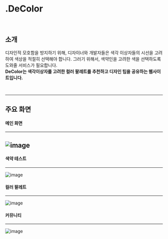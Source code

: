 # .DeColor

<br />

## 소개
 디자인적 모호함을 방지하기 위해, 디자이너와 개발자들은 색각 이상자들의 시선을 고려하여 색상을 적절히 선택해야 합니다. 그러기 위해서, 색약인을 고려한 색을 선택하도록 도와줄 서비스가 필요합니다.
<br />
**DeColor는 색각이상자를 고려한 컬러 팔레트를 추천하고 디자인 팁을 공유하는 웹사이트입니다.**

<br />

<hr />

## 주요 화면
#### 메인 화면
---
![image](https://github.com/LO-VE-0/2023-WSM-Project_DeColor/assets/88700243/f008fa86-9c91-45d4-9af9-5e7843ebdb00)
---

#### 색약 테스트
---
![image](https://github.com/LO-VE-0/2023-WSM-Project_DeColor/assets/88700243/e0fea143-d92c-43bd-b84e-4c0f874b880c)  

#### 컬러 팔레트
---
![image](https://github.com/LO-VE-0/2023-WSM-Project_DeColor/assets/88700243/69c82a71-17d3-4510-b79f-aa1540d52e06)


#### 커뮤니티
---
![image](https://github.com/LO-VE-0/2023-WSM-Project_DeColor/assets/88700243/df078771-d7c2-414b-b45c-b8296e3eadb7)